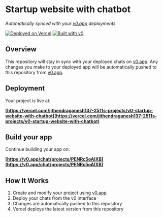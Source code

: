 # Startup website with chatbot

*Automatically synced with your [v0.app](https://v0.app) deployments*

[![Deployed on Vercel](https://img.shields.io/badge/Deployed%20on-Vercel-black?style=for-the-badge&logo=vercel)](https://vercel.com/jithendraganesh137-2511s-projects/v0-startup-website-with-chatbot)
[![Built with v0](https://img.shields.io/badge/Built%20with-v0.app-black?style=for-the-badge)](https://v0.app/chat/projects/PENRc5oAIXB)

## Overview

This repository will stay in sync with your deployed chats on [v0.app](https://v0.app).
Any changes you make to your deployed app will be automatically pushed to this repository from [v0.app](https://v0.app).

## Deployment

Your project is live at:

**[https://vercel.com/jithendraganesh137-2511s-projects/v0-startup-website-with-chatbot](https://vercel.com/jithendraganesh137-2511s-projects/v0-startup-website-with-chatbot)**

## Build your app

Continue building your app on:

**[https://v0.app/chat/projects/PENRc5oAIXB](https://v0.app/chat/projects/PENRc5oAIXB)**

## How It Works

1. Create and modify your project using [v0.app](https://v0.app)
2. Deploy your chats from the v0 interface
3. Changes are automatically pushed to this repository
4. Vercel deploys the latest version from this repository

